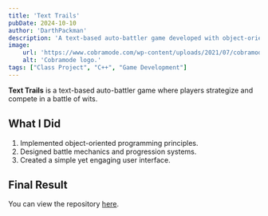 ```yaml
---
title: 'Text Trails'
pubDate: 2024-10-10
author: 'DarthPackman'
description: 'A text-based auto-battler game developed with object-oriented principles.'
image:
    url: 'https://www.cobramode.com/wp-content/uploads/2021/07/cobramode-logo-website-big-1024x550.png'
    alt: 'Cobramode logo.'
tags: ["Class Project", "C++", "Game Development"]
---
```


**Text Trails** is a text-based auto-battler game where players strategize and compete in a battle of wits.

## What I Did

1. Implemented object-oriented programming principles.
2. Designed battle mechanics and progression systems.
3. Created a simple yet engaging user interface.

## Final Result

You can view the repository [here](https://github.com/DarthPackman/Text-Trials).
